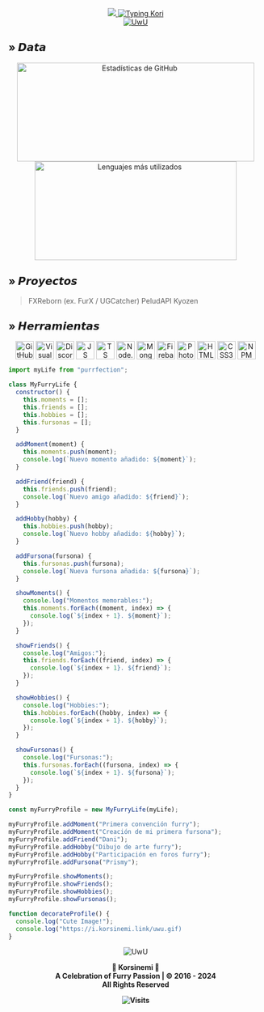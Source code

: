 <p align="center">
<a href="https://korsinemi.vecel.app" title="My fluff web">
    <img src="https://raw.githubusercontent.com/Korsinemi/Korsinemi/main/img/KorsinemiBanner_1.png" href="https://korsinemi.link">
    </a>
<a href="https://korsinemi.link">
       <img src="https://readme-typing-svg.demolab.com?font=Edu+VIC+WA+NT+Beginner&duration=7000&pause=3000&color=FFFFFF&background=FFFFFF00&center=true&vCenter=true&random=true&width=600&lines=Another+silly+furry+coding+stuff%2C+making+fluffy+ideas+and+empowering+the+furrture" alt="Typing Kori" />
</a>
    <br>
    <a href="https://korsinemi.link">
        <img src="https://img.shields.io/static/v1?label=&message=KORSINEMI+WEB&color=47006B&style=for-the-badge&logo=apifox&logoColor=white" alt="UwU"/>
    </a>
</p>


<!--
- 📣 Mis proyectos: 
   > [UGCatcher](https://github.com/Furrycality/UGCatcher) - Obten UGCs gratis facilmente (English/Spanish)
   > [node-furapi] Obten furros facilmente usando NodeJS  (https://www.npmjs.com/package/node-furapi) <br />
   > [node-kawapi] Obten anime facilmente usando NodeJS  (https://www.npmjs.com/package/node-kawapi) <br />
   > [Zabami](https://github.com/KitsuneCode/ZabamiBot) - **Mi bot de discord furry basado en mi fursona** <br />
   > [Osakana](https://github.com/KitsuneCode/Osakana) - **Mi bot de discord furry basado en mi fursona** <br />
   > [Wikicord] - **Un paquete de busqueda en Wikipedia** # En desarrollo <br />
   > [Histoday] - **Obten eventos de la historia que ocurrieron hoy u otro dia** # En desarrollo <br />
   > [keepAlive] - **Manten a tu bot activo 24/7** # En desarrollo

- ⚡ Dato extra: Creo bots por encargo para tu servidor y tambien configuro, contactame UwU
    > Discord: Furrycality#1234 <br />
    > Solo te pido que me dejes añadir mi bot, y es gratis jsjs
-->


## » 𝘿𝙖𝙩𝙖

<p align="center">
        <img width="470" height="195" src="https://github-readme-stats.vercel.app/api?username=Korsinemi&theme=midnight-purple&show_icons=true&hide_border=true&locale=es&custom_title=💜%20Estadisticas" alt="Estadísticas de GitHub" href="https://korsinemi.link"/>
        <img width="400" height="195" src="https://github-readme-stats.vercel.app/api/top-langs/?username=Korsinemi&theme=midnight-purple&layout=compact&hide_border=true&custom_title=💜%20Lenguajes" alt="Lenguajes más utilizados" href="https://korsinemi.link"/>
</p>

## » 𝙋𝙧𝙤𝙮𝙚𝙘𝙩𝙤𝙨
> FXReborn (ex. FurX / UGCatcher)
> PeludAPI
> Kyozen

## » 𝙃𝙚𝙧𝙧𝙖𝙢𝙞𝙚𝙣𝙩𝙖𝙨

<p align="center">
    <a href="https://github.com"><img align="center" alt="GitHub" width="36px" src="https://cdn-icons-png.flaticon.com/512/25/25231.png" /></a>
    <a href="https://code.visualstudio.com"><img align="center" alt="Visual Studio Code" width="36px" src="https://logospng.org/download/visual-studio-code/visual-studio-code-256.png" /></a>
    <a href="https://discord.js.org"><img align="center" alt="Discord.js" width="36px" src="https://i.imgur.com/SI1DZf3.png" /></a>
    <a href="https://www.javascript.com"><img align="center" alt="JS" width="36px" src="https://i.imgur.com/3u1wzwE.png" /></a>
    <a href="https://www.typescriptlang.org"><img align="center" alt="TS" width="36px" src="https://i.imgur.com/vSgFULR.png" /></a>
    <a href="https://nodejs.org"><img align="center" alt="Node.js" width="36px" src="https://cdn.iconscout.com/icon/free/png-512/node-js-1-1174935.png" /></a>
    <a href="https://www.mongodb.com"><img align="center" alt="MongoDB" width="36px" src="https://lesliezarate.github.io/Portafolio/static/iconos/mongo.png" /></a>
    <a href="https://firebase.google.com"><img align="center" alt="Firebase" width="36px" src="https://latitudetechnolabs.com/wp-content/uploads/2022/01/icons8-firebase-1.png" /></a>
    <img align="center" alt="Photoshop" width="36px" src="https://upload.wikimedia.org/wikipedia/commons/thumb/a/af/Adobe_Photoshop_CC_icon.svg/2101px-Adobe_Photoshop_CC_icon.svg.png" />
    <img align="center" alt="HTML5" width="36px" src="https://logospng.org/download/html-5/logo-html-5-256.png" />
    <img align="center" alt="CSS3" width="36px" src="https://logospng.org/download/css-3/logo-css-3-256.png" />
    <a href="https://www.npmjs.com"><img align="center" alt="NPM" width="36px" src="https://seekicon.com/free-icon-download/npm_5.svg" /></a>
</p>

```js
import myLife from "purrfection";

class MyFurryLife {
  constructor() {
    this.moments = [];
    this.friends = [];
    this.hobbies = [];
    this.fursonas = [];
  }

  addMoment(moment) {
    this.moments.push(moment);
    console.log(`Nuevo momento añadido: ${moment}`);
  }

  addFriend(friend) {
    this.friends.push(friend);
    console.log(`Nuevo amigo añadido: ${friend}`);
  }

  addHobby(hobby) {
    this.hobbies.push(hobby);
    console.log(`Nuevo hobby añadido: ${hobby}`);
  }

  addFursona(fursona) {
    this.fursonas.push(fursona);
    console.log(`Nueva fursona añadida: ${fursona}`);
  }

  showMoments() {
    console.log("Momentos memorables:");
    this.moments.forEach((moment, index) => {
      console.log(`${index + 1}. ${moment}`);
    });
  }

  showFriends() {
    console.log("Amigos:");
    this.friends.forEach((friend, index) => {
      console.log(`${index + 1}. ${friend}`);
    });
  }

  showHobbies() {
    console.log("Hobbies:");
    this.hobbies.forEach((hobby, index) => {
      console.log(`${index + 1}. ${hobby}`);
    });
  }

  showFursonas() {
    console.log("Fursonas:");
    this.fursonas.forEach((fursona, index) => {
      console.log(`${index + 1}. ${fursona}`);
    });
  }
}

const myFurryProfile = new MyFurryLife(myLife);

myFurryProfile.addMoment("Primera convención furry");
myFurryProfile.addMoment("Creación de mi primera fursona");
myFurryProfile.addFriend("Dani");
myFurryProfile.addHobby("Dibujo de arte furry");
myFurryProfile.addHobby("Participación en foros furry");
myFurryProfile.addFursona("Prismy");

myFurryProfile.showMoments();
myFurryProfile.showFriends();
myFurryProfile.showHobbies();
myFurryProfile.showFursonas();

function decorateProfile() {
  console.log("Cute Image!");
  console.log("https://i.korsinemi.link/uwu.gif)
}
```
        
<p align='center'>
  <img src="https://media.tenor.com/CbpeAQ249I0AAAAi/chiakiro-fox.gif" alt="UwU"/>
</p>

<p align="center">
    <b>
    💜 Korsinemi 💜<br/>
 A Celebration of Furry Passion | © 2016 - 2024<br/>
                 All Rights Reserved

</p>

<p align='center'>
  <img src="https://hits.dwyl.com/korsinemi/korsinemi.svg?style=flat-square" alt="Visits"/>
</p>
        
<!--
**KitsuneCode/KitsuneCode** is a ✨ _special_ ✨ repository because its `README.md` (this file) appears on your GitHub profile.

Here are some ideas to get you started:

- 🔭 I’m currently working on ...
- 🌱 I’m currently learning ...
- 👯 I’m looking to collaborate on ...
- 🤔 I’m looking for help with ...
- 💬 Ask me about ...
- 📫 How to reach me: ...
- 😄 Pronouns: ...
- ⚡ Fun fact: ...
-->
